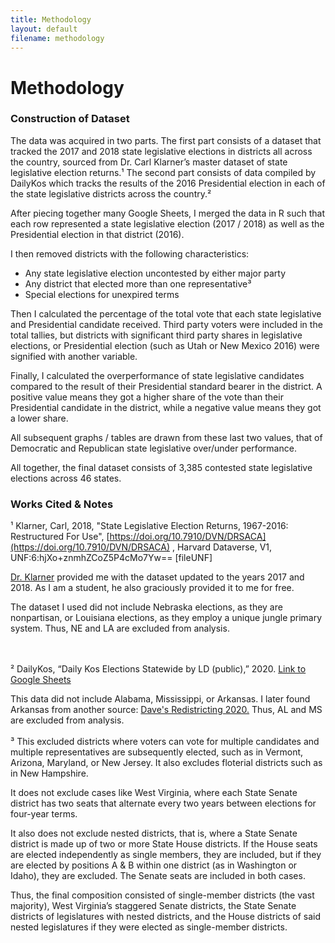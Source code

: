 ```yaml
---
title: Methodology
layout: default
filename: methodology
--- 
```


# Methodology
### Construction of Dataset

The data was acquired in two parts. The first part consists of a dataset that tracked the 2017 and 2018 state legislative elections in districts all across the country, sourced from Dr. Carl Klarner’s master dataset of state legislative election returns.¹ The second part consists of data compiled by DailyKos which tracks the results of the 2016 Presidential election in each of the state legislative districts across the country.²

After piecing together many Google Sheets, I merged the data in R such that each row represented a state legislative election (2017 / 2018) as well as the Presidential election in that district (2016). 

I then removed districts with the following characteristics:
- Any state legislative election uncontested by either major party
- Any district that elected more than one representative³ 
- Special elections for unexpired terms 

Then I calculated the percentage of the total vote that each state legislative and Presidential candidate received. Third party voters were included in the total tallies, but districts with significant third party shares in legislative elections, or Presidential election (such as Utah or New Mexico 2016) were signified with another variable. 

Finally, I calculated the overperformance of state legislative candidates compared to the result of their Presidential standard bearer in the district. A positive value means they got a higher share of the vote than their Presidential candidate in the district, while a negative value means they got a lower share. 

All subsequent graphs / tables are drawn from these last two values, that of Democratic and Republican state legislative over/under performance. 

All together, the final dataset consists of 3,385 contested state legislative elections across 46 states. 

### Works Cited & Notes

¹ Klarner, Carl, 2018, "State Legislative Election Returns, 1967-2016: Restructured For Use", [https://doi.org/10.7910/DVN/DRSACA](https://doi.org/10.7910/DVN/DRSACA) , Harvard Dataverse, V1, UNF:6:hjXo+znmhZCoZ5P4cMo7Yw== [fileUNF]

[Dr. Klarner](https://www.klarnerpolitics.org/) provided me with the dataset updated to the years 2017 and 2018. As I am a student, he also graciously provided it to me for free. 

The dataset I used did not include Nebraska elections, as they are nonpartisan, or Louisiana elections, as they employ a unique jungle primary system. Thus, NE and LA are excluded from analysis. 

<br/><br/>
² DailyKos, “Daily Kos Elections Statewide by LD (public),” 2020.
[Link to Google Sheets](https://docs.google.com/spreadsheets/d/1YZRfFiCDBEYB7M18fDGLH8IrmyMQGdQKqpOu9lLvmdo/)

This data did not include Alabama, Mississippi, or Arkansas. I later found Arkansas from another source: [Dave's Redistricting 2020.](https://davesredistricting.org/) Thus, AL and MS are excluded from analysis.
<br/><br/>
³ This excluded districts where voters can vote for multiple candidates and multiple representatives are subsequently elected, such as in Vermont, Arizona, Maryland, or New Jersey. It also excludes floterial districts such as in New Hampshire. 

It does not exclude cases like West Virginia, where each State Senate district has two seats that alternate every two years between elections for four-year terms. 

It also does not exclude nested districts, that is, where a State Senate district is made up of two or more State House districts. If the House seats are elected independently as single members, they are included, but if they are elected by positions A & B within one district (as in Washington or Idaho), they are excluded. The Senate seats are included in both cases.

Thus, the final composition consisted of single-member districts (the vast majority), West Virginia’s staggered Senate districts, the State Senate districts of legislatures with nested districts, and the House districts of said nested legislatures if they were elected as single-member districts. 



